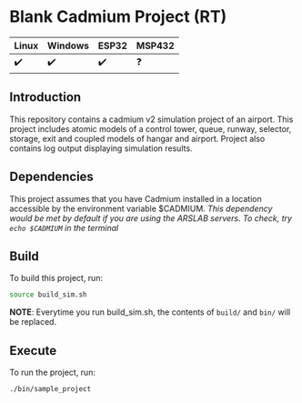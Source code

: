 # Blank Cadmium Project (RT)
|  Linux | Windows| ESP32 | MSP432 |
|:--|:--|:--|:--|
|:heavy_check_mark:|:heavy_check_mark:|:heavy_check_mark:|:question:|
## Introduction
This repository contains a cadmium v2 simulation project of an airport. This project includes atomic models of a control tower, queue, runway, selector,
storage, exit and coupled models of hangar and airport. Project also contains log output displaying simulation results.

## Dependencies
This project assumes that you have Cadmium installed in a location accessible by the environment variable $CADMIUM.
_This dependency would be met by default if you are using the ARSLAB servers. To check, try `echo $CADMIUM` in the terminal_

## Build
To build this project, run:
```sh
source build_sim.sh
```
__NOTE__: Everytime you run build_sim.sh, the contents of `build/` and `bin/` will be replaced.

## Execute
To run the project, run:
```sh
./bin/sample_project
```
